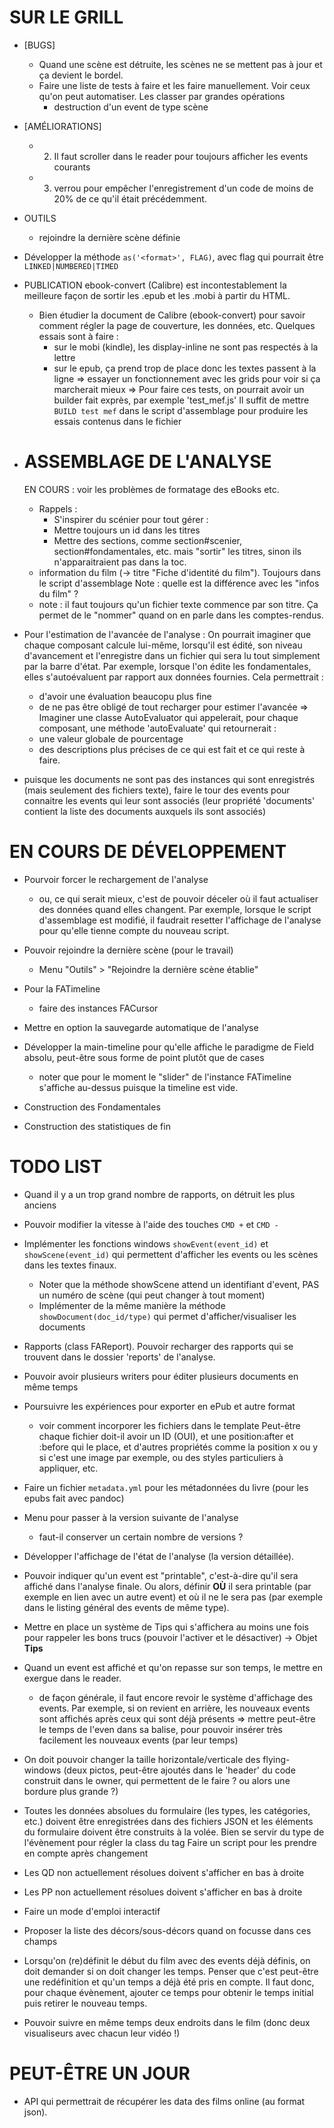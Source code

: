 # SUR LE GRILL

* [BUGS]
  - Quand une scène est détruite, les scènes ne se mettent pas à jour et
    ça devient le bordel.
  - Faire une liste de tests à faire et les faire manuellement.
    Voir ceux qu'on peut automatiser.
    Les classer par grandes opérations
      - destruction d'un event de type scène

* [AMÉLIORATIONS]
  - 2. Il faut scroller dans le reader pour toujours afficher les events courants
  - 3. verrou pour empêcher l'enregistrement d'un code de moins de 20% de ce qu'il
    était précédemment.

* OUTILS
  - rejoindre la dernière scène définie

* Développer la méthode `as('<format>', FLAG)`, avec flag qui pourrait être `LINKED|NUMBERED|TIMED`

* PUBLICATION
  ebook-convert (Calibre) est incontestablement la meilleure façon de sortir les .epub et les .mobi à partir du HTML.
  - Bien étudier la document de Calibre (ebook-convert) pour savoir comment régler la page de couverture, les données, etc.
  Quelques essais sont à faire :
    - sur le mobi (kindle), les display-inline ne sont pas respectés à la lettre
    - sur le epub, ça prend trop de place donc les textes passent à la ligne
    => essayer un fonctionnement avec les grids pour voir si ça marcherait mieux
    => Pour faire ces tests, on pourrait avoir un builder fait exprès, par exemple 'test_mef.js'
       Il suffit de mettre `BUILD test mef` dans le script d'assemblage pour produire les essais contenus dans le fichier

* ASSEMBLAGE DE L'ANALYSE
  =======================
  EN COURS : voir les problèmes de formatage des eBooks etc.
  + Rappels :
    - S'inspirer du scénier pour tout gérer :
    - Mettre toujours un id dans les titres
    - Mettre des sections, comme section#scenier, section#fondamentales, etc. mais "sortir" les titres, sinon ils n'apparaitraient pas dans la toc.
  - information du film (-> titre "Fiche d'identité du film"). Toujours dans le script d'assemblage
    Note : quelle est la différence avec les "infos du film" ?
  - note : il faut toujours qu'un fichier texte commence par son titre. Ça permet de le "nommer" quand on en parle dans les comptes-rendus.


* Pour l'estimation de l'avancée de l'analyse :
  On pourrait imaginer que chaque composant calcule lui-même, lorsqu'il est édité, son niveau d'avancement et l'enregistre dans un fichier qui sera lu tout simplement par la barre d'état.
  Par exemple, lorsque l'on édite les fondamentales, elles s'autoévaluent par rapport aux données fournies.
  Cela permettrait :
    - d'avoir une évaluation beaucopu plus fine
    - de ne pas être obligé de tout recharger pour estimer l'avancée
  => Imaginer une classe AutoEvaluator qui appelerait, pour chaque composant, une méthode 'autoEvaluate' qui retournerait :
    - une valeur globale de pourcentage
    - des descriptions plus précises de ce qui est fait et ce qui
      reste à faire.

* puisque les documents ne sont pas des instances qui sont enregistrés (mais seulement des fichiers texte), faire le tour des events pour connaitre les events qui leur sont associés (leur propriété 'documents' contient la liste des documents auxquels ils sont associés)


# EN COURS DE DÉVELOPPEMENT


* Pourvoir forcer le rechargement de l'analyse
  - ou, ce qui serait mieux, c'est de pouvoir déceler où il faut
    actualiser des données quand elles changent. Par exemple, lorsque
    le script d'assemblage est modifié, il faudrait resetter l'affichage
    de l'analyse pour qu'elle tienne compte du nouveau script.

* Pouvoir rejoindre la dernière scène (pour le travail)
  - Menu "Outils" > "Rejoindre la dernière scène établie"

* Pour la FATimeline
  - faire des instances FACursor

* Mettre en option la sauvegarde automatique de l'analyse

* Développer la main-timeline pour qu'elle affiche le paradigme de Field absolu, peut-être sous forme de point plutôt que de cases
  - noter que pour le moment le "slider" de l'instance FATimeline s'affiche au-dessus puisque la timeline est vide.

* Construction des Fondamentales
* Construction des statistiques de fin

# TODO LIST

* Quand il y a un trop grand nombre de rapports, on détruit les plus anciens

* Pouvoir modifier la vitesse à l'aide des touches `CMD +` et `CMD -`

* Implémenter les fonctions windows `showEvent(event_id)` et `showScene(event_id)` qui permettent d'afficher les events ou les scènes dans les textes finaux.
  - Noter que la méthode showScene attend un identifiant d'event, PAS un numéro de scène (qui peut changer à tout moment)
  - Implémenter de la même manière la méthode `showDocument(doc_id/type)` qui permet d'afficher/visualiser les documents

* Rapports (class FAReport). Pouvoir recharger des rapports qui se trouvent dans le dossier 'reports' de l'analyse.
* Pouvoir avoir plusieurs writers pour éditer plusieurs documents en même temps
* Poursuivre les expériences pour exporter en ePub et autre format
  - voir comment incorporer les fichiers dans le template
    Peut-être chaque fichier doit-il avoir un ID (OUI), et une position:after
    et :before qui le place, et d'autres propriétés comme la position x ou y
    si c'est une image par exemple, ou des styles particuliers à appliquer,
    etc.

* Faire un fichier `metadata.yml` pour les métadonnées du livre (pour les epubs fait avec pandoc)

* Menu pour passer à la version suivante de l'analyse
  - faut-il conserver un certain nombre de versions ?

* Développer l'affichage de l'état de l'analyse (la version détaillée).

* Pouvoir indiquer qu'un event est "printable", c'est-à-dire qu'il sera affiché dans l'analyse finale. Ou alors, définir **OÙ** il sera printable (par exemple en lien avec un autre event) et où il ne le sera pas (par exemple dans le listing général des events de même type).

* Mettre en place un système de Tips qui s'affichera au moins une fois pour rappeler les bons trucs (pouvoir l'activer et le désactiver)
  -> Objet **Tips**

* Quand un event est affiché et qu'on repasse sur son temps, le mettre en exergue dans le reader.
  - de façon générale, il faut encore revoir le système d'affichage des events. Par exemple, si on revient en arrière, les nouveaux events sont affichés après ceux qui sont déjà présents
  => mettre peut-être le temps de l'even dans sa balise, pour pouvoir insérer très facilement les nouveaux events (par leur temps)

* On doit pouvoir changer la taille horizontale/verticale des flying-windows (deux pictos, peut-être ajoutés dans le 'header' du code construit dans le owner, qui permettent de le faire ? ou alors une bordure plus grande ?)
* Toutes les données absolues du formulaire (les types, les catégories, etc.) doivent être enregistrées dans des fichiers JSON et les éléments du formulaire doivent être construits à la volée.
  Bien se servir du type de l'évènement pour régler la class du tag
  Faire un script pour les prendre en compte après changement
* Les QD non actuellement résolues doivent s'afficher en bas à droite
* Les PP non actuellement résolues doivent s'afficher en bas à droite

* Faire un mode d'emploi interactif
* Proposer la liste des décors/sous-décors quand on focusse dans ces champs
* Lorsqu'on (re)définit le début du film avec des events déjà définis, on doit demander si on doit changer les temps. Penser que c'est peut-être une redéfinition et qu'un temps a déjà été pris en compte. Il faut donc, pour chaque évènement, ajouter ce temps pour obtenir le temps initial puis retirer le nouveau temps.
* Pouvoir suivre en même temps deux endroits dans le film (donc deux visualiseurs avec chacun leur vidéo !)

# PEUT-ÊTRE UN JOUR
* API qui permettrait de récupérer les data des films online (au format json).
